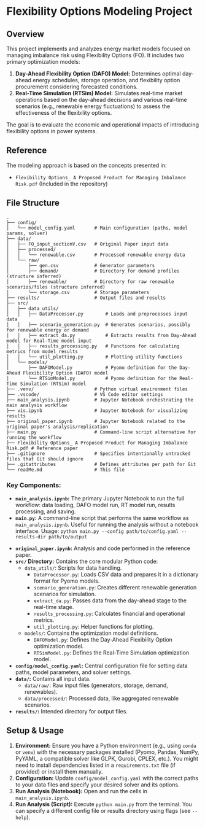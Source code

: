 # Flexibility Options Modeling Project

## Overview

This project implements and analyzes energy market models focused on managing imbalance risk using Flexibility Options (FO). It includes two primary optimization models:

1.  **Day-Ahead Flexibility Option (DAFO) Model:** Determines optimal day-ahead energy schedules, storage operation, and flexibility option procurement considering forecasted conditions.
2.  **Real-Time Simulation (RTSim) Model:** Simulates real-time market operations based on the day-ahead decisions and various real-time scenarios (e.g., renewable energy fluctuations) to assess the effectiveness of the flexibility options.

The goal is to evaluate the economic and operational impacts of introducing flexibility options in power systems.

## Reference

The modeling approach is based on the concepts presented in:
*   `Flexibility Options_ A Proposed Product for Managing Imbalance Risk.pdf` (Included in the repository)

## File Structure

```
.
├── config/
│   └── model_config.yaml       # Main configuration (paths, model params, solver)
├── data/
│   ├── FO_input_sectionV.csv   # Original Paper input data
│   ├── processed/
│   │   └── renewable.csv       # Processed renewable energy data
│   └── raw/
│       ├── gen.csv             # Generator parameters
│       ├── demand/             # Directory for demand profiles (structure inferred)
│       ├── renewable/          # Directory for raw renewable scenarios/files (structure inferred)
│       └── storage.csv         # Storage parameters
├── results/                    # Output files and results
├── src/
│   ├── data_utils/
│   │   ├── DataProcessor.py        # Loads and preprocesses input data
│   │   ├── scenario_generation.py  # Generates scenarios, possibly for renewable energy or demand
│   │   ├── extract_da.py           # Extracts results from Day-Ahead model for Real-Time model input
│   │   ├── results_processing.py   # Functions for calculating metrics from model results
│   │   └── util_plotting.py        # Plotting utility functions
│   └── models/
│       ├── DAFOModel.py            # Pyomo definition for the Day-Ahead Flexibility Option (DAFO) model
│       └── RTSimModel.py           # Pyomo definition for the Real-Time Simulation (RTSim) model
├── .venv/                      # Python virtual environment files
├── .vscode/                    # VS Code editor settings
├── main_analysis.ipynb         # Jupyter Notebook orchestrating the main analysis workflow
├── vis.ipynb                   # Jupyter Notebook for visualizing results
├── original_paper.ipynb        # Jupyter Notebook related to the original paper's analysis/replication
├── main.py                     # Command-line script alternative for running the workflow
├── Flexibility Options_ A Proposed Product for Managing Imbalance Risk.pdf # Reference paper
├── .gitignore                  # Specifies intentionally untracked files that Git should ignore
├── .gitattributes              # Defines attributes per path for Git
└── readMe.md                   # This file
```

### Key Components:

*   **`main_analysis.ipynb`:** The primary Jupyter Notebook to run the full workflow: data loading, DAFO model run, RT model run, results processing, and saving.
*   **`main.py`:** A command-line script that performs the same workflow as `main_analysis.ipynb`. Useful for running the analysis without a notebook interface. Usage: `python main.py --config path/to/config.yaml --results-dir path/to/output`
<!-- *   **`vis.ipynb`:** Notebook dedicated to creating visualizations from the data in `results/results.xlsx`. -->
*   **`original_paper.ipynb`:** Analysis and code performed in the reference paper.
*   **`src/` Directory:** Contains the core modular Python code:
    *   `data_utils/`: Scripts for data handling.
        *   `DataProcessor.py`: Loads CSV data and prepares it in a dictionary format for Pyomo models.
        *   `scenario_generation.py`: Creates different renewable generation scenarios for simulation.
        *   `extract_da.py`: Passes data from the day-ahead stage to the real-time stage.
        *   `results_processing.py`: Calculates financial and operational metrics.
        *   `util_plotting.py`: Helper functions for plotting.
    *   `models/`: Contains the optimization model definitions.
        *   `DAFOModel.py`: Defines the Day-Ahead Flexibility Option optimization model.
        *   `RTSimModel.py`: Defines the Real-Time Simulation optimization model.
*   **`config/model_config.yaml`:** Central configuration file for setting data paths, model parameters, and solver settings.
*   **`data/`:** Contains all input data.
    *   `data/raw/`: Raw input files (generators, storage, demand, renewables).
    *   `data/processed/`: Processed data, like aggregated renewable scenarios.
*   **`results/`:** Intended directory for output files.

## Setup & Usage

1.  **Environment:** Ensure you have a Python environment (e.g., using `conda` or `venv`) with the necessary packages installed (Pyomo, Pandas, NumPy, PyYAML, a compatible solver like GLPK, Gurobi, CPLEX, etc.). You might need to install dependencies listed in a `requirements.txt` file (if provided) or install them manually.
2.  **Configuration:** Update `config/model_config.yaml` with the correct paths to your data files and specify your desired solver and its options.
3.  **Run Analysis (Notebook):** Open and run the cells in `main_analysis.ipynb`.
4.  **Run Analysis (Script):** Execute `python main.py` from the terminal. You can specify a different config file or results directory using flags (see `--help`).
<!-- 5.  **Visualize:** After running the analysis, open and run `vis.ipynb` to generate plots. -->
